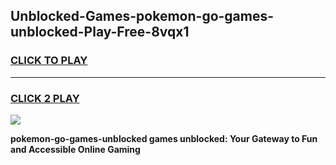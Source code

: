 
## Unblocked-Games-pokemon-go-games-unblocked-Play-Free-8vqx1
<h3>
<a href="https://premium76.site?title=pokemon-go-games-unblocked&ref=18A">CLICK TO PLAY</a></h3>
<hr>

<h3>
<a href="https://premium76.site?title=pokemon-go-games-unblocked&ref=18A">CLICK 2 PLAY</a>
  
</h3>

<a href="https://premium76.site?title=pokemon-go-games-unblocked&ref=18A"><img src="https://clearcache.store/games.png"></a>


**pokemon-go-games-unblocked games unblocked: Your Gateway to Fun and Accessible Online Gaming**

